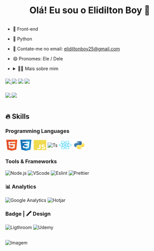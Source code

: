 <!--título-->
<div id="user-content-toc">
  <ul align="center">
    <summary><h1 style="display: inline-block">Olá! Eu sou o Elidilton Boy 👋</h1></summary>
</div>

- 🔭 Front-end
- 🌱 Python
- 💬 Contate-me no email: elidiltonboy25@gmail.com
- 😄 Pronomes: Ele / Dele
- <details>
  <summary>👨‍💻 Mais sobre mim</summary>

  - 💬 Tenho 42 anos, atualmente moro no Brasil. Tenho inglês básico e experiência com HTML, CSS, JavaScript, Python, Analytic Social Media. Também sou Editor de fotografia no lightroom, tráfego pago com habilidades importantes como criatividade, capacidade analítica, gerenciamento de comunidade e mídia social.

  - ⚡ Eu gosto de ler, seja um bom livro, bilbia, tecnologia (T.I), sou musico guitarrista, baterista, assim como assistir filmes e jogar futebol! Acredito que nossos interesses pessoais contribuem para uma percepção mais refinada das coisas e resolução de problemas.
</details>

###

<div> 
 <a href="https://www.facebook.com/share/15KZTWNbuS/?mibextid=wwXIfr" target="_blank"><img src="https://img.shields.io/badge/Facebook-1877F2?style=for-the-badge&logo=facebook&logoColor=white">
  <a href="https://www.linkedin.com/in/eliboy" target="_blank"><img src="https://img.shields.io/badge/-LinkedIn-%230077B5?style=for-the-badge&logo=linkedin&logoColor=white" target="_blank"></a> 
  <a href = "mailto:elidiltonboy25@gmail.com"><img src="https://img.shields.io/badge/-Gmail-%23333?style=for-the-badge&logo=gmail&logoColor=white" target="_blank"></a>
  <a href="https://t.me/eliboy" target="_blank"><img src="https://img.shields.io/badge/Telegram-2CA5E0?style=for-the-badge&logo=telegram&logoColor=white">

</div>

 ###

  
  <a href="https://github.com/elidiltonboy/github-readme-stats">
    <img height="180em" align="center" src= "https://github-readme-stats.vercel.app/api?username=elidiltonboy&show_icons=true&theme=transparent" />
  </a>
  <a href="https://github.com/elidiltonboy/convoychat">
    <img height="180em" align="center" src="https://github-readme-stats.vercel.app/api/top-langs?username=elidiltonboy&layout=compact&langs_count=8&theme=transparent&card_width=320" />
  </a>
</div>

<div style="display: inline_block"><br>

## 🔥 Skills
  
<!-- Skills: Programming Languages -->
  <div style="flex-basis: 48%;">
    <h3>Programming Languages</h3>
    <img align="center" alt="HTML" height="35" width="40" src="https://raw.githubusercontent.com/devicons/devicon/master/icons/html5/html5-original.svg">
    <img align="center" alt="CSS" height="35" width="40" src="https://raw.githubusercontent.com/devicons/devicon/master/icons/css3/css3-original.svg">
    <img align="center" alt="Js" height="32" width="40" src="https://raw.githubusercontent.com/devicons/devicon/master/icons/javascript/javascript-plain.svg">
    <img align="center" alt="Ts" height="25" width="125" src="https://img.shields.io/badge/TypeScript-007ACC?style=for-the-badge&logo=typescript&logoColor=white">
    <img align="center" alt="React" height="30" width="40" src="https://raw.githubusercontent.com/devicons/devicon/master/icons/react/react-original.svg">
    <img align="center" alt="Python" height="30" width="40" src="https://raw.githubusercontent.com/devicons/devicon/master/icons/python/python-original.svg">
   
 </div>

<!-- Skills: Tools & Frameworks -->
  <div style="flex-basis: 48%;">
    <h3>Tools & Frameworks</h3>
    <img align="center" alt="Node.js" height="30" width="135" src="https://img.shields.io/badge/Node.js-43853D?style=for-the-badge&logo=node.js&logoColor=white">
    <img align="center" alt="VScode" height="30" width="50" src="https://cdn.jsdelivr.net/gh/devicons/devicon/icons/vscode/vscode-original.svg">
   <img align="center" alt="Eslint" height="30" width="135" src="https://img.shields.io/badge/eslint-3A33D1?style=for-the-badge&logo=eslint&logoColor=white">
  <img align="center" alt="Prettier" height="30" width="135" src="https://img.shields.io/badge/prettier-1A2C34?style=for-the-badge&logo=prettier&logoColor=F7BA3E">
    
  </div>

<!-- Skills: Analytics -->
  <div style="flex-basis: 48%;">
    <h3>📊 Analytics</h3>
    <img align="center" alt="Google Analytics" height="30" width="180" src="https://img.shields.io/badge/Google%20Analytics-E37400?style=for-the-badge&logo=google%20analytics&logoColor=white">
    <img align="center" alt="Hotjar" height="30" width="95" src="https://img.shields.io/badge/hotjar-FD3A5C?style=for-the-badge&logo=hotjar&logoColor=white"">
  </div>

<!-- Skills: Designer -->
  <div style="flex-basis: 48%;">
    <h3>Badge | 🖍 Design</h3>
    <img align="center" alt="Ligthroom" height="30" width="155" src="https://img.shields.io/badge/Adobe%20Lightroom-31A8FF?style=for-the-badge&logo=Adobe%20Lightroom&logoColor=white">
<img align="center" alt="Udemy" height="30" width="90" src="https://img.shields.io/badge/Udemy-EC5252?style=for-the-badge&logo=Udemy&logoColor=white'\">
  </div>
  
##



<!-- GIF -->
<p align="left">
  <img align="center" src="https://github.com/VariableBee/VariableBee/assets/77739311/4e9f41af-6b57-49a7-b15a-74322e96b4d7" alt="Imagem">
</p>
  



      
